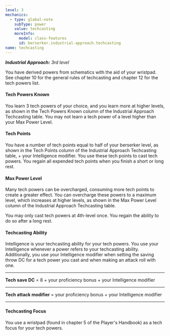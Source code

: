 ```yaml
---
level: 3
mechanics:
  - type: global-note
    subType: power
    value: techcasting
    moreInfo:
      model: class-features
      id: berserker.industrial-approach.techcasting
name: techcasting
---
```

_**Industrial Approach:** 3rd level_
You have derived powers from schematics with the aid of your wristpad. See chapter 10 for the general rules of techcasting and chapter 12 for the tech powers list.
#### Tech Powers Known
You learn 3 tech powers of your choice, and you learn more at higher levels, as shown in the Tech Powers Known column of the Industrial Approach Techcasting table. You may not learn a tech power of a level higher than your Max Power Level.
#### Tech Points
You have a number of tech points equal to half of your berserker level, as shown in the Tech Points column of the Industrial Approach Techcasting table, + your Intelligence modifier. You use these tech points to cast tech powers. You regain all expended tech points when you finish a short or long rest.
#### Max Power Level
Many tech powers can be overcharged, consuming more tech points to create a greater effect. You can overcharge these powers to a maximum level, which increases at higher levels, as shown in the Max Power Level column of the Industrial Approach Techcasting table.
You may only cast tech powers at 4th-level once. You regain the ability to do so after a long rest.
#### Techcasting Ability
Intelligence is your techcasting ability for your tech powers. You use your Intelligence whenever a power refers to your techcasting ability. Additionally, you use your Intelligence modifier when setting the saving throw DC for a tech power you cast and when making an attack roll with one.
___
**Tech save DC** = 8 + your proficiency bonus + your Intelligence modifier
___
**Tech attack modifier** = your proficiency bonus + your Intelligence modifier
___
#### Techcasting Focus
You use a wristpad (found in chapter 5 of the Player's Handbook) as a tech focus for your tech powers.
